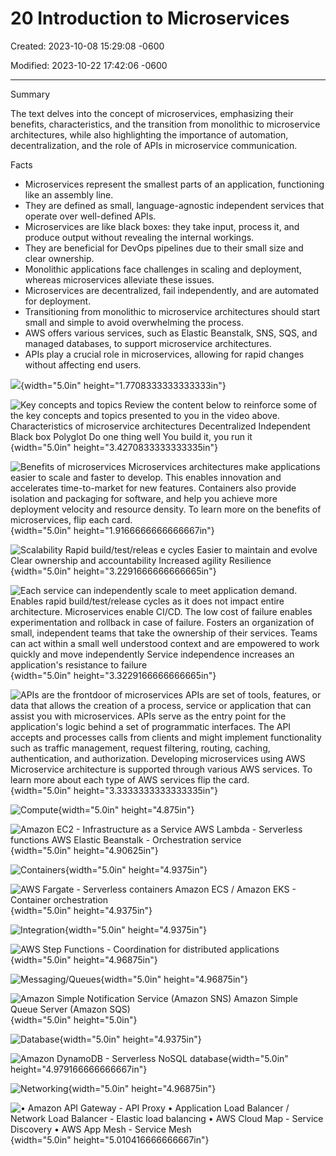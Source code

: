 # 20 Introduction to Microservices

Created: 2023-10-08 15:29:08 -0600

Modified: 2023-10-22 17:42:06 -0600

---

Summary

The text delves into the concept of microservices, emphasizing their benefits, characteristics, and the transition from monolithic to microservice architectures, while also highlighting the importance of automation, decentralization, and the role of APIs in microservice communication.

Facts

- Microservices represent the smallest parts of an application, functioning like an assembly line.
- They are defined as small, language-agnostic independent services that operate over well-defined APIs.
- Microservices are like black boxes: they take input, process it, and produce output without revealing the internal workings.
- They are beneficial for DevOps pipelines due to their small size and clear ownership.
- Monolithic applications face challenges in scaling and deployment, whereas microservices alleviate these issues.
- Microservices are decentralized, fail independently, and are automated for deployment.
- Transitioning from monolithic to microservice architectures should start small and simple to avoid overwhelming the process.
- AWS offers various services, such as Elastic Beanstalk, SNS, SQS, and managed databases, to support microservice architectures.
- APIs play a crucial role in microservices, allowing for rapid changes without affecting end users.



![](../../../media/AWS-DevOps-Module-5-20-Introduction-to-Microservices-image1.png){width="5.0in" height="1.7708333333333333in"}



![Key concepts and topics Review the content below to reinforce some of the key concepts and topics presented to you in the video above. Characteristics of microservice architectures Decentralized Independent Black box Polyglot Do one thing well You build it, you run it ](../../../media/AWS-DevOps-Module-5-20-Introduction-to-Microservices-image2.png){width="5.0in" height="3.4270833333333335in"}



![Benefits of microservices Microservices architectures make applications easier to scale and faster to develop. This enables innovation and accelerates time-to-market for new features. Containers also provide isolation and packaging for software, and help you achieve more deployment velocity and resource density. To learn more on the benefits of microservices, flip each card. ](../../../media/AWS-DevOps-Module-5-20-Introduction-to-Microservices-image3.png){width="5.0in" height="1.9166666666666667in"}



![Scalability Rapid build/test/releas e cycles Easier to maintain and evolve Clear ownership and accountability Increased agility Resilience ](../../../media/AWS-DevOps-Module-5-20-Introduction-to-Microservices-image4.png){width="5.0in" height="3.2291666666666665in"}



![Each service can independently scale to meet application demand. Enables rapid build/test/release cycles as it does not impact entire architecture. Microservices enable CI/CD. The low cost of failure enables experimentation and rollback in case of failure. Fosters an organization of small, independent teams that take the ownership of their services. Teams can act within a small well understood context and are empowered to work quickly and move independently Service independence increases an application's resistance to failure ](../../../media/AWS-DevOps-Module-5-20-Introduction-to-Microservices-image5.png){width="5.0in" height="3.3229166666666665in"}



![APIs are the frontdoor of microservices APIs are set of tools, features, or data that allows the creation of a process, service or application that can assist you with microservices. APIs serve as the entry point for the application's logic behind a set of programmatic interfaces. The API accepts and processes calls from clients and might implement functionality such as traffic management, request filtering, routing, caching, authentication, and authorization. Developing microservices using AWS Microservice architecture is supported through various AWS services. To learn more about each type of AWS services flip the card. ](../../../media/AWS-DevOps-Module-5-20-Introduction-to-Microservices-image6.png){width="5.0in" height="3.3333333333333335in"}



![Compute ](../../../media/AWS-DevOps-Module-5-20-Introduction-to-Microservices-image7.png){width="5.0in" height="4.875in"}



![Amazon EC2 - Infrastructure as a Service AWS Lambda - Serverless functions AWS Elastic Beanstalk - Orchestration service ](../../../media/AWS-DevOps-Module-5-20-Introduction-to-Microservices-image8.png){width="5.0in" height="4.90625in"}



![Containers ](../../../media/AWS-DevOps-Module-5-20-Introduction-to-Microservices-image9.png){width="5.0in" height="4.9375in"}



![AWS Fargate - Serverless containers Amazon ECS / Amazon EKS - Container orchestration ](../../../media/AWS-DevOps-Module-5-20-Introduction-to-Microservices-image10.png){width="5.0in" height="4.9375in"}



![Integration ](../../../media/AWS-DevOps-Module-5-20-Introduction-to-Microservices-image11.png){width="5.0in" height="4.9375in"}



![AWS Step Functions - Coordination for distributed applications ](../../../media/AWS-DevOps-Module-5-20-Introduction-to-Microservices-image12.png){width="5.0in" height="4.96875in"}



![Messaging/Queues ](../../../media/AWS-DevOps-Module-5-20-Introduction-to-Microservices-image13.png){width="5.0in" height="4.96875in"}



![Amazon Simple Notification Service (Amazon SNS) Amazon Simple Queue Server (Amazon SQS) ](../../../media/AWS-DevOps-Module-5-20-Introduction-to-Microservices-image14.png){width="5.0in" height="5.0in"}



![Database ](../../../media/AWS-DevOps-Module-5-20-Introduction-to-Microservices-image15.png){width="5.0in" height="4.9375in"}



![Amazon DynamoDB - Serverless NoSQL database ](../../../media/AWS-DevOps-Module-5-20-Introduction-to-Microservices-image16.png){width="5.0in" height="4.979166666666667in"}



![Networking ](../../../media/AWS-DevOps-Module-5-20-Introduction-to-Microservices-image17.png){width="5.0in" height="4.96875in"}



![• Amazon API Gateway - API Proxy • Application Load Balancer / Network Load Balancer - Elastic load balancing • AWS Cloud Map - Service Discovery • AWS App Mesh - Service Mesh ](../../../media/AWS-DevOps-Module-5-20-Introduction-to-Microservices-image18.png){width="5.0in" height="5.010416666666667in"}




















